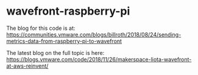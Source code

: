 # wavefront-raspberry-pi

The blog for this code is at: https://communities.vmware.com/blogs/billroth/2018/08/24/sending-metrics-data-from-raspberry-pi-to-wavefront

The latest blog on the full topic is here: https://blogs.vmware.com/code/2018/11/26/makerspace-liota-wavefront-at-aws-reinvent/


